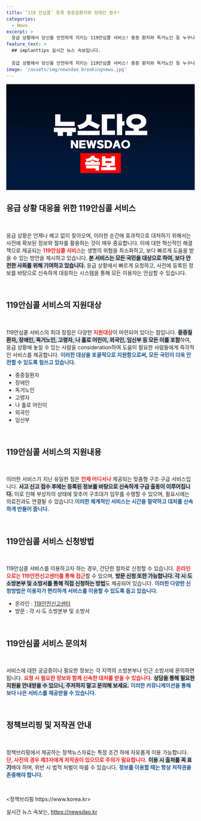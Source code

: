 ```yaml
---
title: ‘119 안심콜’ 등록 중증질환자와 장애인 필수!
categories:
  - News
excerpt: >
  응급 상황에서 당신을 안전하게 지키는 119안심콜 서비스! 중증 환자와 독거노인 등 누구나 신청 가능, 신속한 출동으로 맞춤형 구급 서비스 제공. 지금 바로 확인하세요!
feature_text: >
  ## implanttips 실시간 뉴스 속보입니다.

  응급 상황에서 당신을 안전하게 지키는 119안심콜 서비스! 중증 환자와 독거노인 등 누구나 신청 가능, 신속한 출동으로 맞춤형 구급 서비스 제공. 지금 바로 확인하세요!
image: '/assets/img/newsdao_breakingnews.jpg'
---
```


<p><img src="/assets/img/newsdao_breakingnews.jpg" alt="implanttips 속보" /></p>

<h2 data-ke-size="size26">응급 상황 대응을 위한 119안심콜 서비스</h2>

<p data-ke-size="size16">&nbsp;</p>

<p>응급 상황은 언제나 예고 없이 찾아오며, 이러한 순간에 효과적으로 대처하기 위해서는 사전에 확보된 정보와 절차를 활용하는 것이 매우 중요합니다. 이에 대한 혁신적인 해결책으로 제공되는 <b><span style="color: #ee2323;">119안심콜 서비스</span></b>는 생명의 위협을 최소화하고, 보다 빠르게 도움을 받을 수 있는 방안을 제시하고 있습니다. <b><span style="background-color: #21538527;">본 서비스는 모든 국민을 대상으로 하여, 보다 안전한 사회를 위해 기여하고 있습니다.</span></b> 응급 상황에서 빠르게 요청하고, 사전에 등록된 정보를 바탕으로 신속하게 대응하는 시스템을 통해 모든 이용자는 안심할 수 있습니다. </p>

<p data-ke-size="size16">&nbsp;</p>

<h2 data-ke-size="size26">119안심콜 서비스의 지원대상</h2>

<p data-ke-size="size16">&nbsp;</p>

<p>119안심콜 서비스의 최대 장점은 다양한 <b><span style="color: #ee2323;">지원대상</span></b>이 마련되어 있다는 점입니다. <b><span style="background-color: #21538527;">중증질환자, 장애인, 독거노인, 고령자, 나 홀로 어린이, 외국인, 임신부 등 모든 이를 포함</span></b>하여, 응급 상황에 놓일 수 있는 사람을 consideration하여 도움이 필요한 사람들에게 즉각적인 서비스를 제공합니다. <b><span style="color: #1a5490;">이러한 대상을 포괄적으로 지원함으로써, 모든 국민이 더욱 안전할 수 있도록 힘쓰고 있습니다.</span></b></p>

<ul>
   <li>중증질환자</li>
   <li>장애인</li>
   <li>독거노인</li>
   <li>고령자</li>
   <li>나 홀로 어린이</li>
   <li>외국인</li>
   <li>임신부</li>
</ul>

<p data-ke-size="size16">&nbsp;</p>

<h2 data-ke-size="size26">119안심콜 서비스의 지원내용</h2>

<p data-ke-size="size16">&nbsp;</p>

<p>이러한 서비스가 지닌 유일한 점은 <b><span style="color: #ee2323;">언제 어디서나</span></b> 제공되는 맞춤형 구조·구급 서비스입니다. <b><span style="background-color: #21538527;">사고 신고 접수 후에는 등록된 정보를 바탕으로 신속하게 구급 출동이 이루어집니다.</span></b> 이로 인해 부상자의 상태에 맞추어 구조대가 임무를 수행할 수 있으며, 필요시에는 의료진과도 연결될 수 있습니다.<b><span style="color: #1a5490;">이러한 체계적인 서비스는 시간을 절약하고 대처를 신속하게 만들어 줍니다.</span></b></p>

<p data-ke-size="size16">&nbsp;</p>

<h2 data-ke-size="size26">119안심콜 서비스 신청방법</h2>

<p data-ke-size="size16">&nbsp;</p>

<p>119안심콜 서비스를 이용하고자 하는 경우, 간단한 절차로 신청할 수 있습니다. <b><span style="color: #ee2323;">온라인으로는 119안전신고센터를 통해 접근</span></b>할 수 있으며, <b><span style="background-color: #21538527;">방문 신청 또한 가능합니다. 각 시·도 소방본부 및 소방서를 통해 직접 신청하는 방법</span></b>도 제공되어 있습니다. <b><span style="color: #1a5490;">이러한 다양한 신청방법은 이용자가 편리하게 서비스를 이용할 수 있도록 돕고 있습니다.</span></b></p>

<ul>
   <li>온라인 : <a href="https://119.go.kr">119안전신고센터</a></li>
   <li>방문 : 각 시·도 소방본부 및 소방서</li>
</ul>

<p data-ke-size="size16">&nbsp;</p>

<h2 data-ke-size="size26">119안심콜 서비스 문의처</h2>

<p data-ke-size="size16">&nbsp;</p>

<p>서비스에 대한 궁금증이나 필요한 정보는 각 지역의 소방본부나 인근 소방서에 문의하면 됩니다. <b><span style="color: #ee2323;">요청 시 필요한 정보와 함께 신속한 대처를 받을 수 있습니다.</span></b> <b><span style="background-color: #21538527;">상담을 통해 필요한 지원을 안내받을 수 있으니, 주저하지 말고 문의해 보세요.</span></b> <b><span style="color: #1a5490;">이러한 커뮤니케이션을 통해 보다 나은 서비스를 제공받을 수 있습니다.</span></b></p>

<p data-ke-size="size16">&nbsp;</p>

<h2 data-ke-size="size26">정책브리핑 및 저작권 안내</h2>

<p data-ke-size="size16">&nbsp;</p>

<p>정책브리핑에서 제공하는 정책뉴스자료는 특정 조건 하에 자유롭게 이용 가능합니다. <b><span style="color: #ee2323;">단, 사진의 경우 제3자에게 저작권이 있으므로 주의가 필요합니다.</span></b> <b><span style="background-color: #21538527;">이용 시 출처를 꼭 표기</span></b>해야 하며, 위반 시 법적 처벌이 따를 수 있습니다. <b><span style="color: #1a5490;">정보를 이용할 때는 항상 저작권을 존중해야 합니다.</span></b></p>

<p data-ke-size="size16">&nbsp;</p>

<p>&lt;정책브리핑 https://www.korea.kr></p>
실시간 뉴스 속보는, <a href="https://newsdao.kr" rel="dofollow">https://newsdao.kr</a>


